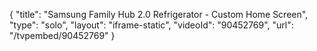 {
    "title": "Samsung Family Hub 2.0 Refrigerator - Custom Home Screen",
    "type": "solo",
    "layout": "iframe-static",
    "videoId": "90452769",
    "url": "\/tvpembed\/90452769"
}